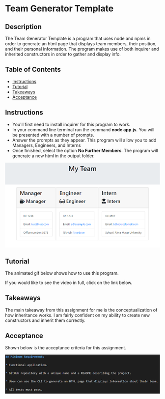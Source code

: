 # Team Generator Template

## Description 
The Team Generator Template is a program that uses node and npms in order to generate an html page that displays team members, their position, and their personal information. The program makes use of both inquirer and inherited constructors in order to gather and display info.

## Table of Contents
* [Instructions](#instructions)
* [Tutorial](#tutorial)
* [Takeaways](#takeaways)
* [Acceptance](#acceptance)


## Instructions
* You'll first need to install inquirer for this program to work.
* In your command line terminal run the command **node app.js**. You will be presented with a number of prompts.
* Answer the prompts as they appear. This program will allow you to add Managers, Engineers, and Interns
* Once finished, select the option **No Further Members**. The program will generate a new html in the output folder.

![Finished_Product](assets/Finished.png)

## Tutorial

The animated gif below shows how to use this program.


If you would like to see the video in full, click on the link below.

## Takeaways
The main takeaway from this assignment for me is the conceptualization of how inheritance works. I am fairly confident on my ability to create new constructors and inherit them correctly. 

## Acceptance

Shown below is the acceptance criteria for this assignment.

![Acceptance](assets/Acceptance.png)